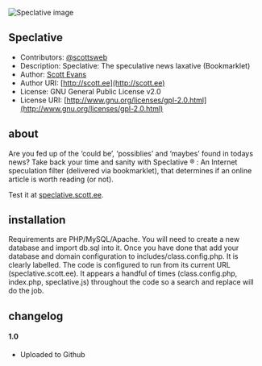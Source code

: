 ![Speclative image](https://cloud.scott.ee/images/speclative.png)

## Speclative

* Contributors: [@scottsweb](http://twitter.com/scottsweb)
* Description: Speclative: The speculative news laxative (Bookmarklet)
* Author: [Scott Evans](http://scott.ee)
* Author URI: [http://scott.ee](http://scott.ee)
* License: GNU General Public License v2.0
* License URI: [http://www.gnu.org/licenses/gpl-2.0.html](http://www.gnu.org/licenses/gpl-2.0.html)

## about

Are you fed up of the &lsquo;could be&rsquo;, &lsquo;possiblies&rsquo; and &lsquo;maybes&rsquo; found in todays news? Take back your time and sanity with Speclative &reg; : An Internet speculation filter (delivered via bookmarklet), that determines if an online article is worth reading (or not).

Test it at [speclative.scott.ee](http://speclative.scott.ee).

## installation

Requirements are PHP/MySQL/Apache. You will need to create a new database and import db.sql into it. Once you have done that add your database and domain configuration to includes/class.config.php. It is clearly labelled. The code is configured to run from its current URL (speclative.scott.ee). It appears a handful of times (class.config.php, index.php, speclative.js) throughout the code so a search and replace will do the job.

## changelog

#### 1.0
* Uploaded to Github
